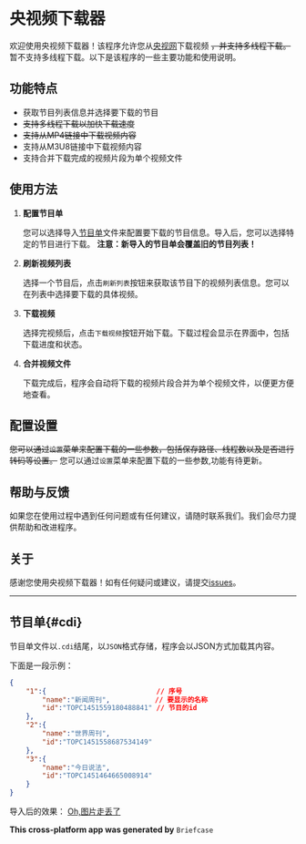 # 央视频下载器

欢迎使用央视频下载器！该程序允许您从[央视网](https://tv.cctv.com)下载视频 ~~，并支持多线程下载。~~ 暂不支持多线程下载。以下是该程序的一些主要功能和使用说明。

## 功能特点

- 获取节目列表信息并选择要下载的节目
- ~~支持多线程下载以加快下载速度~~
- ~~支持从MP4链接中下载视频内容~~
- 支持从M3U8链接中下载视频内容
- 支持合并下载完成的视频片段为单个视频文件

## 使用方法

1. **配置节目单**

   您可以选择导入[节目单](#cdi)文件来配置要下载的节目信息。导入后，您可以选择特定的节目进行下载。
   **注意：新导入的节目单会覆盖旧的节目列表！**

2. **刷新视频列表**

   选择一个节目后，点击`刷新列表`按钮来获取该节目下的视频列表信息。您可以在列表中选择要下载的具体视频。

3. **下载视频**

   选择完视频后，点击`下载视频`按钮开始下载。下载过程会显示在界面中，包括下载进度和状态。

4. **合并视频文件**

   下载完成后，程序会自动将下载的视频片段合并为单个视频文件，以便更方便地查看。

## 配置设置

~~您可以通过`设置`菜单来配置下载的一些参数，包括保存路径、线程数以及是否进行转码等设置。~~
您可以通过`设置`菜单来配置下载的一些参数,功能有待更新。

## 帮助与反馈

如果您在使用过程中遇到任何问题或有任何建议，请随时联系我们。我们会尽力提供帮助和改进程序。

## 关于

感谢您使用央视频下载器！如有任何疑问或建议，请提交[issues](https://github.com/letr007/CCTVVideoDownload/issues)。

---

## 节目单{#cdi}

节目单文件以`.cdi`结尾，以`JSON`格式存储，程序会以JSON方式加载其内容。

下面是一段示例：
```json
{
    "1":{                           // 序号
        "name":"新闻周刊",           // 要显示的名称
        "id":"TOPC1451559180488841" // 节目的id
    },
    "2":{
        "name":"世界周刊",
        "id":"TOPC1451558687534149"
    },
    "3":{
        "name":"今日说法",
        "id":"TOPC1451464665008914"
    }
}
```
导入后的效果：
[Oh,图片走丢了](https://pic.imgdb.cn/item/65c6cad89f345e8d03201d68.png)

**This cross-platform app was generated by** `Briefcase`
